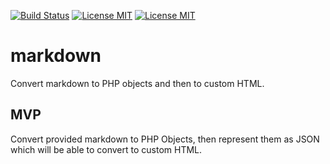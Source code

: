 [![Build Status](https://travis-ci.com/Ferror/symfony-package.svg?branch=master)](https://travis-ci.com/Ferror/symfony-package)
[![License MIT](https://img.shields.io/apm/l/vim-mode.svg)](https://opensource.org/licenses/MIT)
[![License MIT](https://img.shields.io/badge/symfony-flex-blue.svg)](https://img.shields.io/badge/symfony-flex-blue.svg)

# markdown
Convert markdown to PHP objects and then to custom HTML.

## MVP
Convert provided markdown to PHP Objects, then represent them as JSON which will be able to convert to custom HTML.
